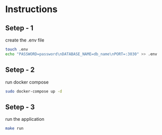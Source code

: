 # Instructions

## Setep - 1
create the .env file 
```bash
touch .env
echo "PASSWORD=password\nDATABASE_NAME=db_name\nPORT=:3030" >> .env
```

## Setep - 2
run docker compose
```bash
sudo docker-compose up -d
```

## Setep - 3
run the application
```bash
make run 
```
